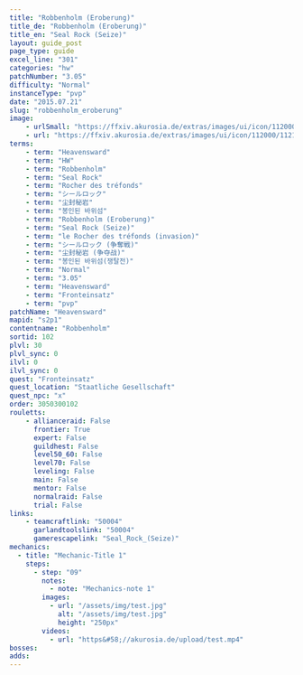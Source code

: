 ```yaml
---
title: "Robbenholm (Eroberung)"
title_de: "Robbenholm (Eroberung)"
title_en: "Seal Rock (Seize)"
layout: guide_post
page_type: guide
excel_line: "301"
categories: "hw"
patchNumber: "3.05"
difficulty: "Normal"
instanceType: "pvp"
date: "2015.07.21"
slug: "robbenholm_eroberung"
image:
    - urlSmall: "https://ffxiv.akurosia.de/extras/images/ui/icon/112000/112108.png"
    - url: "https://ffxiv.akurosia.de/extras/images/ui/icon/112000/112108.png"
terms:
    - term: "Heavensward"
    - term: "HW"
    - term: "Robbenholm"
    - term: "Seal Rock"
    - term: "Rocher des tréfonds"
    - term: "シールロック"
    - term: "尘封秘岩"
    - term: "봉인된 바위섬"
    - term: "Robbenholm (Eroberung)"
    - term: "Seal Rock (Seize)"
    - term: "le Rocher des tréfonds (invasion)"
    - term: "シールロック (争奪戦)"
    - term: "尘封秘岩 (争夺战)"
    - term: "봉인된 바위섬(쟁탈전)"
    - term: "Normal"
    - term: "3.05"
    - term: "Heavensward"
    - term: "Fronteinsatz"
    - term: "pvp"
patchName: "Heavensward"
mapid: "s2p1"
contentname: "Robbenholm"
sortid: 102
plvl: 30
plvl_sync: 0
ilvl: 0
ilvl_sync: 0
quest: "Fronteinsatz"
quest_location: "Staatliche Gesellschaft"
quest_npc: "x"
order: 3050300102
rouletts:
    - allianceraid: False
      frontier: True
      expert: False
      guildhest: False
      level50_60: False
      level70: False
      leveling: False
      main: False
      mentor: False
      normalraid: False
      trial: False
links:
    - teamcraftlink: "50004"
      garlandtoolslink: "50004"
      gamerescapelink: "Seal_Rock_(Seize)"
mechanics:
  - title: "Mechanic-Title 1"
    steps:
      - step: "09"
        notes:
          - note: "Mechanics-note 1"
        images:
          - url: "/assets/img/test.jpg"
            alt: "/assets/img/test.jpg"
            height: "250px"
        videos:
          - url: "https&#58;//akurosia.de/upload/test.mp4"
bosses:
adds:
---
```

